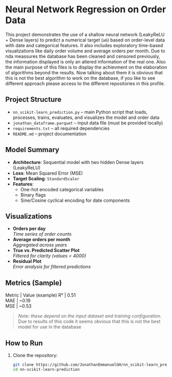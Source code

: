 # Neural Network Regression on Order Data

This project demonstrates the use of a shallow neural network (LeakyReLU + Dense layers) to predict a numerical target (`a6`) based on order-level data with date and categorical features. It also includes exploratory time-based visualizations like daily order volume and average orders per month.
Due to nda meassures the database has been cleaned and censored previously, the information displayed is only an altered information of the real one.
Also the main purpose of this files is to display the achievment on the elaboration of algorithms beyond the results. Now talking about them it is obvious that this is not the best algorithm to work on the database, if you like to see different approach please access to the different repositories in this profile.


## Project Structure

- `nn_scikit-learn_prediction.py` – main Python script that loads, processes, trains, evaluates, and visualizes the model and order data
- `jonathan_dataframe.parquet` – input data file (must be provided locally)
- `requirements.txt` – all required dependencies
- `README.md` – project documentation


## Model Summary

- **Architecture**: Sequential model with two hidden Dense layers (LeakyReLU)
- **Loss**: Mean Squared Error (MSE)
- **Target Scaling**: `StandardScaler`
- **Features**:
  - One-hot encoded categorical variables
  - Binary flags
  - Sine/Cosine cyclical encoding for date components


## Visualizations

- **Orders per day**  
  _Time series of order counts_
- **Average orders per month**  
  _Aggregated across years_
- **True vs. Predicted Scatter Plot**  
  _Filtered for clarity (values < 4000)_
- **Residual Plot**  
  _Error analysis for filtered predictions_


## Metrics (Sample)

Metric | Value (example) 
R²     | 0.51            
MAE    | ~0.19           
MSE    | ~0.53           

> _Note: these depend on the input dataset and training configuration._
> Due to results of this code it seems obvious that this is not the best model for use in the database


## How to Run

1. Clone the repository:
   ```bash
   git clone https://github.com/JonathanEmmanuelGH/nn_scikit-learn_prediction.git
   cd nn-scikit-learn-prediction
